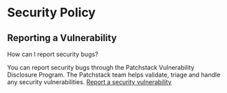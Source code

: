 # Security Policy

## Reporting a Vulnerability

How can I report security bugs?

You can report security bugs through the Patchstack Vulnerability Disclosure Program. The Patchstack team helps validate, triage and handle any security vulnerabilities. [Report a security vulnerability](https://patchstack.com/database/vdp/1654500d-eb6b-4905-93bb-1e30e0bfb950)